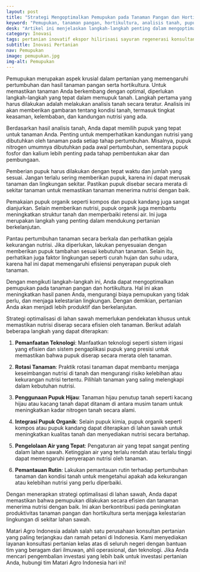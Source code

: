 ```yaml
---
layout: post
title: "Strategi Mengoptimalkan Pemupukan pada Tanaman Pangan dan Hortikultura"
keyword: "Pemupukan, tanaman pangan, hortikultura, analisis tanah, pupuk organik, aplikasi pupuk, pertanian berkelanjutan, matari agro Indonesia"
desk: "Artikel ini menjelaskan langkah-langkah penting dalam mengoptimalkan pemupukan pada tanaman pangan dan hortikultura, termasuk analisis tanah, pemilihan pupuk yang tepat, aplikasi pupuk yang benar, penggunaan pupuk organik, dan pentingnya memperhatikan lingkungan sekitar"
category: Inovasi
tags: pertanian inovatif ekspor hilirisasi sayuran regenerasi konsultan ketahanan pangan
subtitle: Inovasi Pertanian
nav: Pemupukan
image: pemupukan.jpg
img-alt: Pemupukan
---
```


Pemupukan merupakan aspek krusial dalam pertanian yang memengaruhi pertumbuhan dan hasil tanaman pangan serta hortikultura. Untuk memastikan tanaman Anda berkembang dengan optimal, diperlukan langkah-langkah yang tepat dalam memupuk tanah. Langkah pertama yang harus dilakukan adalah melakukan analisis tanah secara teratur. Analisis ini akan memberikan gambaran tentang kondisi tanah, termasuk tingkat keasaman, kelembaban, dan kandungan nutrisi yang ada.

Berdasarkan hasil analisis tanah, Anda dapat memilih pupuk yang tepat untuk tanaman Anda. Penting untuk memperhatikan kandungan nutrisi yang dibutuhkan oleh tanaman pada setiap tahap pertumbuhan. Misalnya, pupuk nitrogen umumnya dibutuhkan pada awal pertumbuhan, sementara pupuk fosfor dan kalium lebih penting pada tahap pembentukan akar dan pembungaan.

Pemberian pupuk harus dilakukan dengan tepat waktu dan jumlah yang sesuai. Jangan terlalu sering memberikan pupuk, karena ini dapat merusak tanaman dan lingkungan sekitar. Pastikan pupuk disebar secara merata di sekitar tanaman untuk memastikan tanaman menerima nutrisi dengan baik.

Pemakaian pupuk organik seperti kompos dan pupuk kandang juga sangat dianjurkan. Selain memberikan nutrisi, pupuk organik juga membantu meningkatkan struktur tanah dan memperbaiki retensi air. Ini juga merupakan langkah yang penting dalam mendukung pertanian berkelanjutan.

Pantau pertumbuhan tanaman secara berkala dan perhatikan gejala kekurangan nutrisi. Jika diperlukan, lakukan penyesuaian dengan memberikan pupuk tambahan sesuai kebutuhan tanaman. Selain itu, perhatikan juga faktor lingkungan seperti curah hujan dan suhu udara, karena hal ini dapat memengaruhi efisiensi penyerapan pupuk oleh tanaman.

Dengan mengikuti langkah-langkah ini, Anda dapat mengoptimalkan pemupukan pada tanaman pangan dan hortikultura. Hal ini akan meningkatkan hasil panen Anda, mengurangi biaya pemupukan yang tidak perlu, dan menjaga kelestarian lingkungan. Dengan demikian, pertanian Anda akan menjadi lebih produktif dan berkelanjutan.

Strategi optimalisasi di lahan sawah memerlukan pendekatan khusus untuk memastikan nutrisi diserap secara efisien oleh tanaman. Berikut adalah beberapa langkah yang dapat diterapkan:

1. **Pemanfaatan Teknologi**: Manfaatkan teknologi seperti sistem irigasi yang efisien dan sistem pengaplikasi pupuk yang presisi untuk memastikan bahwa pupuk diserap secara merata oleh tanaman.

2. **Rotasi Tanaman**: Praktik rotasi tanaman dapat membantu menjaga keseimbangan nutrisi di tanah dan mengurangi risiko kelebihan atau kekurangan nutrisi tertentu. Pilihlah tanaman yang saling melengkapi dalam kebutuhan nutrisi.

3. **Penggunaan Pupuk Hijau**: Tanaman hijau penutup tanah seperti kacang hijau atau kacang tanah dapat ditanam di antara musim tanam untuk meningkatkan kadar nitrogen tanah secara alami.

4. **Integrasi Pupuk Organik**: Selain pupuk kimia, pupuk organik seperti kompos atau pupuk kandang dapat diterapkan di lahan sawah untuk meningkatkan kualitas tanah dan menyediakan nutrisi secara bertahap.

5. **Pengelolaan Air yang Tepat**: Pengaturan air yang tepat sangat penting dalam lahan sawah. Ketinggian air yang terlalu rendah atau terlalu tinggi dapat memengaruhi penyerapan nutrisi oleh tanaman.

6. **Pemantauan Rutin**: Lakukan pemantauan rutin terhadap pertumbuhan tanaman dan kondisi tanah untuk mengetahui apakah ada kekurangan atau kelebihan nutrisi yang perlu diperbaiki.

Dengan menerapkan strategi optimalisasi di lahan sawah, Anda dapat memastikan bahwa pemupukan dilakukan secara efisien dan tanaman menerima nutrisi dengan baik. Ini akan berkontribusi pada peningkatan produktivitas tanaman pangan dan hortikultura serta menjaga kelestarian lingkungan di sekitar lahan sawah.

Matari Agro Indonesia adalah salah satu perusahaan konsultan pertanian yang paling terjangkau dan ramah petani di Indonesia. Kami menyediakan layanan konsultasi pertanian kelas atas di seluruh negeri dengan bantuan tim yang beragam dari ilmuwan, ahli operasional, dan teknologi. Jika Anda mencari pengembalian investasi yang lebih baik untuk investasi pertanian Anda, hubungi tim Matari Agro Indonesia hari ini!
